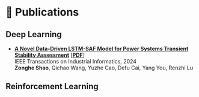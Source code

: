 # 📑 Publications

<!-- <span style="color: gray">Note: The authors marked with "#" are equal contributors to the paper and their names are sorted in alphabetic order by last or first name, marked with "*" are corresponding authors.</span> -->

## Deep Learning
- [**A Novel Data-Driven LSTM-SAF Model for Power Systems Transient Stability Assessment**](https://ieeexplore.ieee.org/document/10495722) 
\[[**PDF**](https://ieeexplore.ieee.org/document/10495722)\]\
IEEE Transactions on Industrial Informatics, 2024\
**Zonghe Shao**, Qichao Wang, Yuzhe Cao, Defu Cai, Yang You, Renzhi Lu


## Reinforcement Learning


